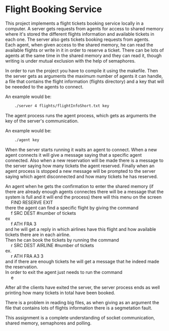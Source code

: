 # Flight Booking Service

This project implements a flight tickets booking service locally 
in a computer. A server gets requests from agents for access to 
shared memory where it's stored the different flights information
and available tickets in each one. The server also gets tickets 
booking requests from agents.  <br />
Each agent, when given access to the shared memory, he can read 
the available flights or write in it in order to reserve a ticket.
There can be lots of agents at the same time in the shared memory and
they can read it, though writing is under mutual exclusion with the help 
of semaphores. <br />

In order to run the project you have to compile it using the makefile.
Then the server gets as arguments the maximum number of agents it can 
handle, a file that contains the flight information (flights directory)
and a key that will be neeeded to the agents to connect. <br />

An example would be: 
```bash
    ./server 4 flights/flightInfoShort.txt key
```
The agent process runs the agent process, which gets as arguments the 
key of the server's communication. <br />

An example would be:
```bash
    ./agent key
```
When the server starts running it waits an agent to connect. When a new 
agent connects it will give a message saying that a specific agent connected.
Also when a new reservation will be made there is a message to the server 
saying how many tickets the agent reserved. Finally when an agent process is 
stopped a new message will be prompted to the server saying which agent 
disconnected and how many tickets he has reserved. <br />

An agent when he gets the confirmation to enter the shared memory (if there 
are already enough agents connectes there will be a message that the system is
full and it will end the process) there will this menu on the screen  <br />
&emsp;   FIND RESERVE EXIT
 <br />
there the agent can find a specific flight by giving the command <br />
&emsp;   f SRC DEST #number of tickets  <br />
ex <br />
&emsp;   f ATH FRA 3 <br />
and he will get a reply in which airlines have this flight and how available 
tickets there are in each airline. <br />
Then he can book the tickets by running the command <br />
&emsp;   r SRC DEST AIRLINE #number of tickets <br />
ex. <br />
&emsp;   r ATH FRA A3 3 <br />
and if there are enough tickets he will get a message that he indeed made the 
reservation. <br />
In order to exit the agent just needs to run the command  <br />
&emsp;   e

After all the clients have exited the server, the server process ends as well 
printing how many tickets in total have been booked. <br />

There is a problem in reading big files, as when giving as an argument the file 
that contains lots of flights information there is a segmetation fault.  <br /> 

This assignment is a complete understanding of socket communication, shared memory,
semaphores and polling. <br />